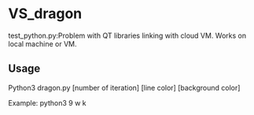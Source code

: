 # VS_dragon

test_python.py:Problem with QT libraries linking with cloud VM. Works on local machine or VM.

## Usage
Python3 dragon.py [number of iteration] [line color] [background color]  
  
  Example: python3 9 w k
